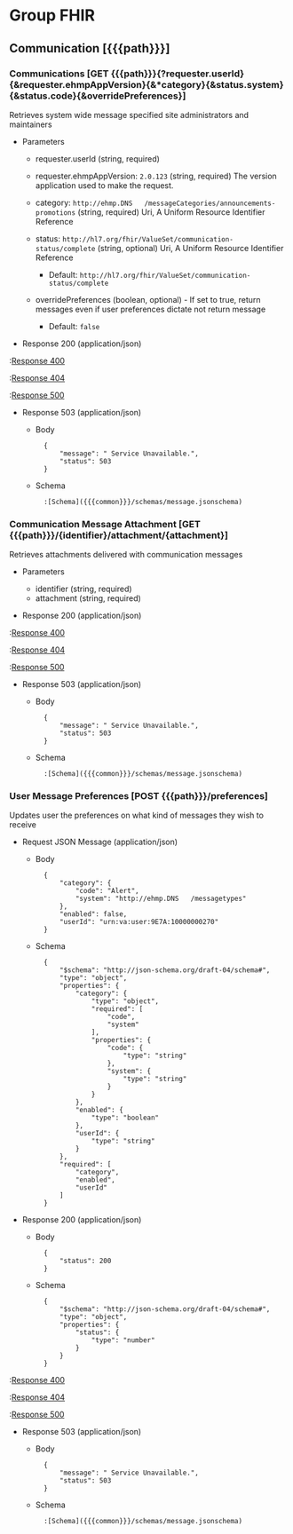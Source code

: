 # Group FHIR

## Communication [{{{path}}}]

### Communications [GET {{{path}}}{?requester.userId}{&requester.ehmpAppVersion}{&*category}{&status.system}{&status.code}{&overridePreferences}]

Retrieves system wide message specified site administrators and maintainers

+ Parameters 

    + requester.userId (string, required) 
   
    + requester.ehmpAppVersion: `2.0.123` (string, required) The version application used to make the request.
    
    + category: `http://ehmp.DNS   /messageCategories/announcements-promotions` (string, required) Uri, A Uniform Resource Identifier Reference
        
    + status: `http://hl7.org/fhir/ValueSet/communication-status/complete` (string, optional) Uri, A Uniform Resource Identifier Reference
        + Default: `http://hl7.org/fhir/ValueSet/communication-status/complete`
        
    + overridePreferences (boolean, optional) - If set to true, return messages even if user preferences dictate not return message
        + Default: `false`
       
+ Response 200 (application/json)

:[Response 400]({{{common}}}/responses/400.md)

:[Response 404]({{{common}}}/responses/404.md)

:[Response 500]({{{common}}}/responses/500.md)

+ Response 503 (application/json)

    + Body

            {
                "message": " Service Unavailable.",
                "status": 503
            }

    + Schema

            :[Schema]({{{common}}}/schemas/message.jsonschema)

### Communication Message Attachment [GET {{{path}}}/{identifier}/attachment/{attachment}]

Retrieves attachments delivered with communication messages

+ Parameters

    + identifier (string, required)
    + attachment (string, required) 

+ Response 200 (application/json)

:[Response 400]({{{common}}}/responses/400.md)

:[Response 404]({{{common}}}/responses/404.md)

:[Response 500]({{{common}}}/responses/500.md)

+ Response 503 (application/json)

    + Body

            {
                "message": " Service Unavailable.",
                "status": 503
            }

    + Schema

            :[Schema]({{{common}}}/schemas/message.jsonschema)

### User Message Preferences [POST  {{{path}}}/preferences]

Updates user the preferences on what kind of messages they wish to receive

+ Request JSON Message (application/json)

    + Body
    
            {
                "category": {
                    "code": "Alert",
                    "system": "http://ehmp.DNS   /messagetypes"
                },
                "enabled": false,
                "userId": "urn:va:user:9E7A:10000000270"
            }
    
    + Schema
    
            {
                "$schema": "http://json-schema.org/draft-04/schema#",
                "type": "object",
                "properties": {
                    "category": {
                        "type": "object",
                        "required": [
                            "code",
                            "system"
                        ],
                        "properties": {
                            "code": {
                                "type": "string"
                            },
                            "system": {
                                "type": "string"
                            }
                        }
                    },
                    "enabled": {
                        "type": "boolean"
                    },
                    "userId": {
                        "type": "string"
                    }
                },
                "required": [
                    "category",
                    "enabled",
                    "userId"
                ]
            }
            
+ Response 200 (application/json)

    + Body

            {
                "status": 200
            }

    + Schema
    
            {
                "$schema": "http://json-schema.org/draft-04/schema#",
                "type": "object",
                "properties": {
                    "status": {
                        "type": "number"
                    }
                }
            }
       
:[Response 400]({{{common}}}/responses/400.md)

:[Response 404]({{{common}}}/responses/404.md)

:[Response 500]({{{common}}}/responses/500.md)


+ Response 503 (application/json)

    + Body

            {
                "message": " Service Unavailable.",
                "status": 503
            }

    + Schema

            :[Schema]({{{common}}}/schemas/message.jsonschema)
